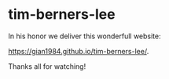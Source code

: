 # tim-berners-lee
In his honor we deliver this wonderfull website:

https://gian1984.github.io/tim-berners-lee/.

Thanks all for watching!
